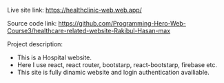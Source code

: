 Live site link: https://healthclinic-web.web.app/

Source code link: https://github.com/Programming-Hero-Web-Course3/healthcare-related-website-Rakibul-Hasan-max


Project description:
* This is a Hospital website.
* Here I use react, react router, bootstarp, react-bootstarp, firebase etc.
* This site is fully dinamic website and login authentication availiable.